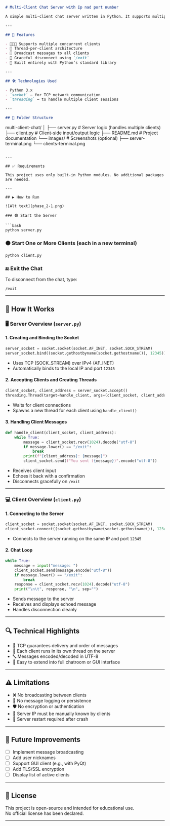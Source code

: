 ```markdown
# Multi-Client Chat Server with Ip nad port number

A simple multi-client chat server written in Python. It supports multiple clients simultaneously, allows each client to choose a nickname, and enables communication between clients. The server handles client connections using threads.

---

## 🚀 Features

- 🧑‍🤝‍🧑 Supports multiple concurrent clients
- 🧵 Thread-per-client architecture
- 🔁 Broadcast messages to all clients
- 🧼 Graceful disconnect using `/exit`
- 🔌 Built entirely with Python’s standard library

---

## 🛠️ Technologies Used

- Python 3.x
- `socket` — for TCP network communication
- `threading` — to handle multiple client sessions

---

## 📁 Folder Structure

```
multi-client-chat/
│
├── server.py               # Server logic (handles multiple clients)
├── client.py               # Client-side input/output logic
├── README.md               # Project documentation
└── images/                 # Screenshots (optional)
    ├── server-terminal.png
    └── clients-terminal.png
```

---

## ✅ Requirements

This project uses only built-in Python modules. No additional packages are needed.

---

## ▶️ How to Run

![Alt text](phase_2-1.png)

### 🟢 Start the Server

```bash
python server.py
```

### 🟠 Start One or More Clients (each in a new terminal)

```bash
python client.py
```

### 🔚 Exit the Chat
To disconnect from the chat, type:

```
/exit
```

---

## 🧠 How It Works

### 🖥️ Server Overview (`server.py`)

#### 1. Creating and Binding the Socket

```python
server_socket = socket.socket(socket.AF_INET, socket.SOCK_STREAM)
server_socket.bind((socket.gethostbyname(socket.gethostname()), 12345))
```

- Uses TCP (SOCK_STREAM) over IPv4 (AF_INET)
- Automatically binds to the local IP and port `12345`

#### 2. Accepting Clients and Creating Threads

```python
client_socket, client_address = server_socket.accept()
threading.Thread(target=handle_client, args=(client_socket, client_address)).start()
```

- Waits for client connections
- Spawns a new thread for each client using `handle_client()`

#### 3. Handling Client Messages

```python
def handle_client(client_socket, client_address):
    while True:
        message = client_socket.recv(1024).decode("utf-8")
        if message.lower() == "/exit":
            break
        print(f"{client_address}: {message}")
        client_socket.send(f"You sent ({message})".encode("utf-8"))
```

- Receives client input
- Echoes it back with a confirmation
- Disconnects gracefully on `/exit`

---

### 💻 Client Overview (`client.py`)

#### 1. Connecting to the Server

```python
client_socket = socket.socket(socket.AF_INET, socket.SOCK_STREAM)
client_socket.connect((socket.gethostbyname(socket.gethostname()), 12345))
```

- Connects to the server running on the same IP and port `12345`

#### 2. Chat Loop

```python
while True:
    message = input("message: ")
    client_socket.send(message.encode("utf-8"))
    if message.lower() == "/exit":
        break
    response = client_socket.recv(1024).decode("utf-8")
    print("\n\t", response, "\n", sep="")
```

- Sends message to the server
- Receives and displays echoed message
- Handles disconnection cleanly

---

## 🔍 Technical Highlights

- 🔁 TCP guarantees delivery and order of messages
- 🧵 Each client runs in its own thread on the server
- 🔤 Messages encoded/decoded in UTF-8
- 🧠 Easy to extend into full chatroom or GUI interface

---

## ⚠️ Limitations

- ❌ No broadcasting between clients
- 📜 No message logging or persistence
- 🛡️ No encryption or authentication
- 🔌 Server IP must be manually known by clients
- 🔄 Server restart required after crash

---

## 📌 Future Improvements

- [ ] Implement message broadcasting
- [ ] Add user nicknames
- [ ] Support GUI client (e.g., with PyQt)
- [ ] Add TLS/SSL encryption
- [ ] Display list of active clients

---

## 📄 License

This project is open-source and intended for educational use.  
No official license has been declared.

---